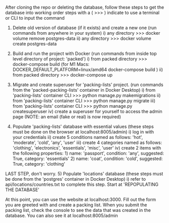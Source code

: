 After cloning the repo or deleting the database, follow these steps to get the database into working order
steps with a ( >>> ) indicate to use a terminal or CLI to input the command

1) Delete old version of database (if it exists) and create a new one (run commands from anywhere in your system)
    i) any directory >>> docker volume remove postgres-data
    ii) any directory >>> docker volume create postgres-data

2) Build and run the project with Docker (run commands from inside top level directory of project: 'packed')
    i) from packed directory >>> docker-compose build (for M1 Macs: DOCKER_DEFAULT_PLATFORM=linux/amd64 docker-compose build )
    ii) from packed directory >>> docker-compose up

3) Migrate and create superuser for 'packing-lists' project. (run commands from the 'packed-packing-lists' container in Docker Desktop)
    i) from 'packing-lists' container CLI >>> python manage.py makemigrations
    ii) from 'packing-lists' container CLI >>> python manage.py migrate
    iii) from 'packing-lists' container CLI >>> python manage.py createsuperuser
    iv) create a superuser for yourself to access the admin page (NOTE: an email (fake or real) is now required)

4) Populate 'packing-lists' database with essential values (these steps must be done on the browser at localhost:8005/admin)
    i) log in with your credentials
    ii) create 5 conditions named as follows: 'hot', 'moderate', 'cold', 'any', 'user'
    iii) create 4 categories named as follows: 'clothing', 'electronics', 'essentials', 'misc', 'user'
    iv) create 2 items with the following properties: 
        1) name: 'passport', condition: 'any', suggested: True, category: 'essentials'
        2) name: 'coat', condition: 'cold', suggested: True, category: 'clothing'

LAST STEP, don't worry.
5) Populate 'locations' database (these steps must be done from the 'postgres' container in Docker Desktop)
    i) refer to api/locations/countries.txt to complete this step. Start at 'REPOPULATING THE DATABASE'

At this point, you can use the website at localhost:3000. Fill out the form you are greeted with and create a packing list.
When you submit the packing list, check the console to see the data that was created in the database. You can also see it at localhost:8005/admin
